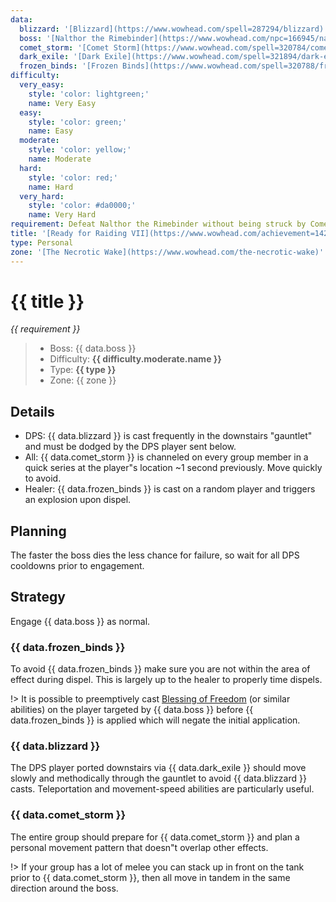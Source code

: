 ```yaml
---
data:
  blizzard: '[Blizzard](https://www.wowhead.com/spell=287294/blizzard)'
  boss: '[Nalthor the Rimebinder](https://www.wowhead.com/npc=166945/nalthor-the-rimebinder)'
  comet_storm: '[Comet Storm](https://www.wowhead.com/spell=320784/comet-storm)'
  dark_exile: '[Dark Exile](https://www.wowhead.com/spell=321894/dark-exile)'
  frozen_binds: '[Frozen Binds](https://www.wowhead.com/spell=320788/frozen-binds)'
difficulty:
  very_easy:
    style: 'color: lightgreen;'
    name: Very Easy
  easy:
    style: 'color: green;'
    name: Easy
  moderate:
    style: 'color: yellow;'
    name: Moderate
  hard:
    style: 'color: red;'
    name: Hard
  very_hard:
    style: 'color: #da0000;'
    name: Very Hard
requirement: Defeat Nalthor the Rimebinder without being struck by Comet Storm, Blizzard, or the secondary effect of Frozen Binds in the Necrotic Wake on Mythic difficulty.
title: '[Ready for Raiding VII](https://www.wowhead.com/achievement=14285/ready-for-raiding-vii)'
type: Personal
zone: '[The Necrotic Wake](https://www.wowhead.com/the-necrotic-wake)'
---
```


# {{ title }}

_{{ requirement }}_

> - Boss: {{ data.boss }}
> - Difficulty: **<span style="{{ difficulty.moderate.style }}">{{ difficulty.moderate.name }}</span>**
> - Type: **{{ type }}**
> - Zone: {{ zone }}

## Details

- DPS: {{ data.blizzard }} is cast frequently in the downstairs "gauntlet" and must be dodged by the DPS player sent below.
- All: {{ data.comet_storm }} is channeled on every group member in a quick series at the player"s location ~1 second previously. Move quickly to avoid.
- Healer: {{ data.frozen_binds }} is cast on a random player and triggers an explosion upon dispel.

## Planning

The faster the boss dies the less chance for failure, so wait for all DPS cooldowns prior to engagement.

## Strategy

Engage {{ data.boss }} as normal.

### {{ data.frozen_binds }}

To avoid {{ data.frozen_binds }} make sure you are not within the area of effect during dispel. This is largely up to the healer to properly time dispels.

!> It is possible to preemptively cast [Blessing of Freedom](https://www.wowhead.com/spell=1044/blessing-of-freedom) (or similar abilities) on the player targeted by {{ data.boss }} before {{ data.frozen_binds }} is applied which will negate the initial application.

### {{ data.blizzard }}

The DPS player ported downstairs via {{ data.dark_exile }} should move slowly and methodically through the gauntlet to avoid {{ data.blizzard }} casts. Teleportation and movement-speed abilities are particularly useful.

### {{ data.comet_storm }}

The entire group should prepare for {{ data.comet_storm }} and plan a personal movement pattern that doesn"t overlap other effects.

!> If your group has a lot of melee you can stack up in front on the tank prior to {{ data.comet_storm }}, then all move in tandem in the same direction around the boss.
